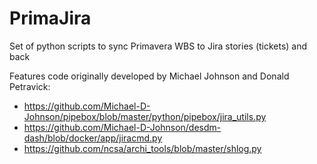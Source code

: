 # PrimaJira
Set of python scripts to sync Primavera WBS to Jira stories (tickets) and back

Features code originally developed by Michael Johnson and Donald Petravick:
* https://github.com/Michael-D-Johnson/pipebox/blob/master/python/pipebox/jira_utils.py
* https://github.com/Michael-D-Johnson/desdm-dash/blob/docker/app/jiracmd.py
* https://github.com/ncsa/archi_tools/blob/master/shlog.py
